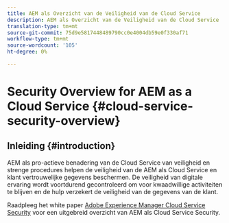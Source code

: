 ```yaml
---
title: AEM als Overzicht van de Veiligheid van de Cloud Service
description: AEM als Overzicht van de Veiligheid van de Cloud Service
translation-type: tm+mt
source-git-commit: 75d9e5817448489790cc0e4004db59e0f330af71
workflow-type: tm+mt
source-wordcount: '105'
ht-degree: 0%

---
```



# Security Overview for AEM as a Cloud Service {#cloud-service-security-overview}

## Inleiding {#introduction}

AEM als pro-actieve benadering van de Cloud Service van veiligheid en strenge procedures helpen de veiligheid van de AEM als Cloud Service en klant vertrouwelijke gegevens beschermen. De veiligheid van digitale ervaring wordt voortdurend gecontroleerd om voor kwaadwillige activiteiten te blijven en de hulp verzekert de veiligheid van de gegevens van de klant.

Raadpleeg het white paper [Adobe Experience Manager Cloud Service Security](https://www.adobe.com/content/dam/cc/en/security/pdfs/AEMCloudService_Security_Overview.pdf) voor een uitgebreid overzicht van AEM als Cloud Service Security.